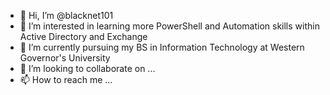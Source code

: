 - 👋 Hi, I’m @blacknet101
- 👀 I’m interested in learning more PowerShell and Automation skills within Active Directory and Exchange
- 🌱 I’m currently pursuing my BS in Information Technology at Western Governor's University
- 💞️ I’m looking to collaborate on ...
- 📫 How to reach me ...

<!---
blacknet101/blacknet101 is a ✨ special ✨ repository because its `README.md` (this file) appears on your GitHub profile.
You can click the Preview link to take a look at your changes.
--->
